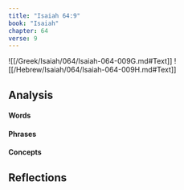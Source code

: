 ```yaml
---
title: "Isaiah 64:9"
book: "Isaiah"
chapter: 64
verse: 9
---
```

![[/Greek/Isaiah/064/Isaiah-064-009G.md#Text]]
![[/Hebrew/Isaiah/064/Isaiah-064-009H.md#Text]]

## Analysis

#### Words

#### Phrases

#### Concepts

## Reflections

